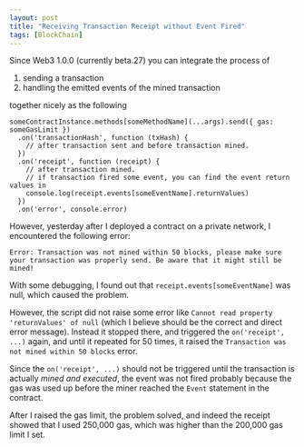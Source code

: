 ```yaml
---
layout: post
title: "Receiving Transaction Receipt without Event Fired"
tags: [BlockChain]
---
```


Since Web3 1.0.0 (currently beta.27) you can integrate the process of 

1. sending a transaction
2. handling the emitted events of the mined transaction 

together nicely as the following 

```
someContractInstance.methods[someMethodName](...args).send({ gas: someGasLimit })
  .on('transactionHash', function (txHash) {
	// after transaction sent and before transaction mined.
  })
  .on('receipt', function (receipt) {
	// after transaction mined.
	// if transaction fired some event, you can find the event return values in 
	console.log(receipt.events[someEventName].returnValues)
  })
  .on('error', console.error)
```

However, yesterday after I deployed a contract on a private network, I encountered the following error:

``` 
Error: Transaction was not mined within 50 blocks, please make sure your transaction was properly send. Be aware that it might still be mined!
```

With some debugging, I found out that `receipt.events[someEventName]` was null, which caused the problem.

However, the script did not raise some error like `Cannot read property 'returnValues' of null` (which I believe should be the correct and direct error message). 
Instead it stopped there, and triggered the `on('receipt', ...)` again, and until it repeated for 50 times, it raised the `Transaction was not mined within 50 blocks` error.

Since the `on('receipt', ...)` should not be triggered until the transaction is actually *mined and executed*, the event was not fired probably because the gas was used up before the miner reached the `Event` statement in the contract.

After I raised the gas limit, the problem solved, and indeed the receipt showed that I used 250,000 gas, which was higher than the 200,000 gas limit I set.

